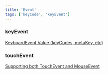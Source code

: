 ```yaml
---
title: 'Event'
tags: ['keyCode', 'keyEvent']
---
```


### keyEvent

[KeyboardEvent Value (keyCodes, metaKey, etc)](https://css-tricks.com/snippets/javascript/javascript-keycodes/)

### touchEvent

[Supporting both TouchEvent and MouseEvent](https://developer.mozilla.org/en-US/docs/Web/API/Touch_events/Supporting_both_TouchEvent_and_MouseEvent)
